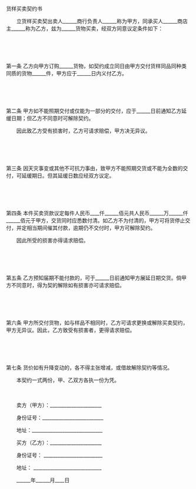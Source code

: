 



货样买卖契约书



 

　　立货样买卖契出卖人______商行负责人______称为甲方，同承买人______商店主______称为乙方，兹为______货物买卖，经双方同意议定条件如下： 

　　

　　

第一条
 乙方向甲方订购______货物，如契约成立同日由甲方交付货样同品同种类同质的货物______件，甲方应于______日内义付乙方。 

　　

　　

第二条
 甲方如不能照期交付或仅能为一部分的交付，应于______日前通知乙方延缓日期；但乙方不同意时可解除契约。 

　　因此致乙方受有损害时，乙方可请求赔偿，甲方决无异议。 

　　

　　

第三条
 因天灾事变或其他不可抗力事由，致甲方不能照期交货或不能为全数的交付，可延缓期日。但其延缓日数应经双方议定。 

　　

　　

第四条
 本件买卖货款议定每件人民币____仟______佰元共人民币______万______仟______佰元于甲方，交货同时应悉数付清。如乙方不为付清的，甲方可将货停止交付，并定相当期间催其付款，逾期仍不交付时，甲方可解除契约。 

　　因此所受的损害亦得请求赔偿。 

　　

　　

第五条
 乙方预知届期不能付款的，可于______日前通知甲方展延日期交货。倘甲方不同意时，得为契的解除如有损害亦可请求赔偿。 

　　

　　

第六条
 甲方所交付货物，如与样品不相同时，乙方可请求更换或解除买卖契约，甲方无异议。因此，乙方致受有损害者，更得请求赔偿。 

　　

　　

第七条
 货价如有升降变动的，各不得主张增减，或借故解除契约等情况。 

　　本契约一式两份，甲、乙双方各执一份为凭。　　

　　

　　卖方（甲方）：______________________

　　身份证号：__________________________

　　地址：______________________________　　

　　买方（乙方）：______________________

　　身份证号： _________________________

　　地址： _____________________________　　　　　　　　　　　　　　　　　　　　　　　　　

　　______年______月____日

　　